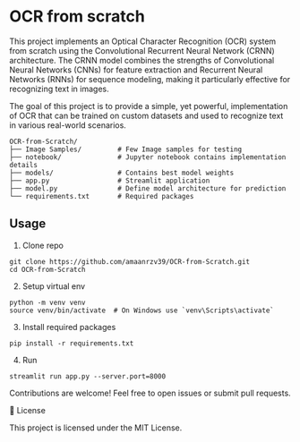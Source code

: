 
# OCR from scratch

This project implements an Optical Character Recognition (OCR) system from scratch using the Convolutional Recurrent Neural Network (CRNN) architecture. The CRNN model combines the strengths of Convolutional Neural Networks (CNNs) for feature extraction and Recurrent Neural Networks (RNNs) for sequence modeling, making it particularly effective for recognizing text in images.

The goal of this project is to provide a simple, yet powerful, implementation of OCR that can be trained on custom datasets and used to recognize text in various real-world scenarios.

```
OCR-from-Scratch/
├── Image Samples/         # Few Image samples for testing
├── notebook/              # Jupyter notebook contains implementation details
├── models/                # Contains best model weights
├── app.py                 # Streamlit application
├── model.py               # Define model architecture for prediction
└── requirements.txt       # Required packages
```

## Usage
1. Clone repo
```
git clone https://github.com/amaanrzv39/OCR-from-Scratch.git
cd OCR-from-Scratch
```
2. Setup virtual env
```
python -m venv venv
source venv/bin/activate  # On Windows use `venv\Scripts\activate`
```
3. Install required packages
```
pip install -r requirements.txt
```
4. Run
```
streamlit run app.py --server.port=8000 
```

Contributions are welcome! Feel free to open issues or submit pull requests.

📜 License

This project is licensed under the MIT License.

